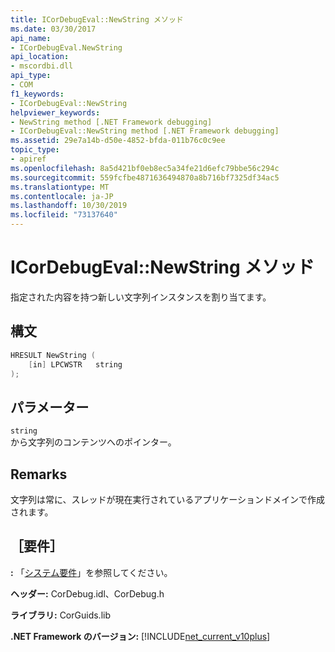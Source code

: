 ```yaml
---
title: ICorDebugEval::NewString メソッド
ms.date: 03/30/2017
api_name:
- ICorDebugEval.NewString
api_location:
- mscordbi.dll
api_type:
- COM
f1_keywords:
- ICorDebugEval::NewString
helpviewer_keywords:
- NewString method [.NET Framework debugging]
- ICorDebugEval::NewString method [.NET Framework debugging]
ms.assetid: 29e7a14b-d50e-4852-bfda-011b76c0c9ee
topic_type:
- apiref
ms.openlocfilehash: 8a5d421bf0eb8ec5a34fe21d6efc79bbe56c294c
ms.sourcegitcommit: 559fcfbe4871636494870a8b716bf7325df34ac5
ms.translationtype: MT
ms.contentlocale: ja-JP
ms.lasthandoff: 10/30/2019
ms.locfileid: "73137640"
---
```

# <a name="icordebugevalnewstring-method"></a>ICorDebugEval::NewString メソッド
指定された内容を持つ新しい文字列インスタンスを割り当てます。  
  
## <a name="syntax"></a>構文  
  
```cpp  
HRESULT NewString (  
    [in] LPCWSTR   string  
);  
```  
  
## <a name="parameters"></a>パラメーター  
 `string`  
 から文字列のコンテンツへのポインター。  
  
## <a name="remarks"></a>Remarks  
 文字列は常に、スレッドが現在実行されているアプリケーションドメインで作成されます。  
  
## <a name="requirements"></a>［要件］  
 **:** 「[システム要件](../../../../docs/framework/get-started/system-requirements.md)」を参照してください。  
  
 **ヘッダー:** CorDebug.idl、CorDebug.h  
  
 **ライブラリ:** CorGuids.lib  
  
 **.NET Framework のバージョン:** [!INCLUDE[net_current_v10plus](../../../../includes/net-current-v10plus-md.md)]
